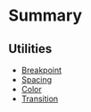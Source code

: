 # Summary

## Utilities

- [Breakpoint](./src/breakpoint/readme.md)
- [Spacing](./src/spacing/readme.md)
- [Color](./src/color/readme.md)
- [Transition](./src/transition/readme.md)

